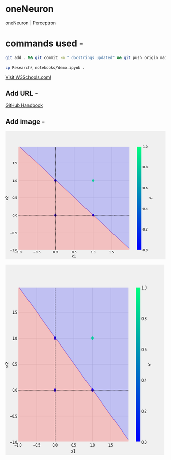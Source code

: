 # oneNeuron
oneNeuron | Perceptron


# commands used -

```bash
git add . && git commit -m " docstrings updated" && git push origin main
```

```bash
cp Research\ notebooks/demo.ipynb .
```

 <a href="https://www.w3schools.com">Visit W3Schools.com!</a> 


## Add URL -
[GitHub Handbook](https://guides.github.com/introduction/git-handbook/)

## Add image -
![Sample Image](plots/and.png)

 <img src="plots/and.png" alt="Girl in a jacket" width="500" height="600"> 